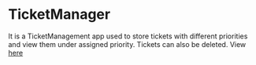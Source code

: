# TicketManager

It is a TicketManagement app used to store tickets with different priorities and view them under assigned priority.
Tickets can also be deleted.
View [here](https://ishikakhurana.github.io/TicketManager/)
